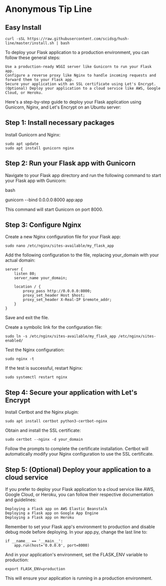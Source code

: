 # Anonymous Tip Line

## Easy Install

```
curl -sSL https://raw.githubusercontent.com/scidsg/hush-line/master/install.sh | bash
```

To deploy your Flask application to a production environment, you can follow these general steps:

    Use a production-ready WSGI server like Gunicorn to run your Flask app.
    Configure a reverse proxy like Nginx to handle incoming requests and forward them to your Flask app.
    Secure your application with an SSL certificate using Let's Encrypt.
    (Optional) Deploy your application to a cloud service like AWS, Google Cloud, or Heroku.

Here's a step-by-step guide to deploy your Flask application using Gunicorn, Nginx, and Let's Encrypt on an Ubuntu server:

## Step 1: Install necessary packages

Install Gunicorn and Nginx:

```
sudo apt update
sudo apt install gunicorn nginx
```

## Step 2: Run your Flask app with Gunicorn

Navigate to your Flask app directory and run the following command to start your Flask app with Gunicorn:

bash

gunicorn --bind 0.0.0.0:8000 app:app

This command will start Gunicorn on port 8000.

## Step 3: Configure Nginx

Create a new Nginx configuration file for your Flask app:

```
sudo nano /etc/nginx/sites-available/my_flask_app
```

Add the following configuration to the file, replacing your_domain with your actual domain:

```
server {
    listen 80;
    server_name your_domain;

    location / {
        proxy_pass http://0.0.0.0:8000;
        proxy_set_header Host $host;
        proxy_set_header X-Real-IP $remote_addr;
    }
}
```

Save and exit the file.

Create a symbolic link for the configuration file:

```
sudo ln -s /etc/nginx/sites-available/my_flask_app /etc/nginx/sites-enabled/
```

Test the Nginx configuration:

```
sudo nginx -t
```

If the test is successful, restart Nginx:

```
sudo systemctl restart nginx
```

## Step 4: Secure your application with Let's Encrypt

Install Certbot and the Nginx plugin:

```
sudo apt install certbot python3-certbot-nginx
```

Obtain and install the SSL certificate:

```
sudo certbot --nginx -d your_domain
```

Follow the prompts to complete the certificate installation. Certbot will automatically modify your Nginx configuration to use the SSL certificate.

## Step 5: (Optional) Deploy your application to a cloud service

If you prefer to deploy your Flask application to a cloud service like AWS, Google Cloud, or Heroku, you can follow their respective documentation and guidelines:

    Deploying a Flask app on AWS Elastic Beanstalk
    Deploying a Flask app on Google App Engine
    Deploying a Flask app on Heroku

Remember to set your Flask app's environment to production and disable debug mode before deploying. In your app.py, change the last line to:

```
if __name__ == '__main__':
    app.run(host='0.0.0.0', port=8000)
```

And in your application's environment, set the FLASK_ENV variable to production:

```
export FLASK_ENV=production
```

This will ensure your application is running in a production environment.
